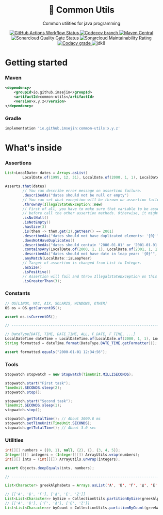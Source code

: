 <h1 align="center">🧰 Common Utils</h1>

<p align="center">Common utilities for java programming</p>

<p align="center">
    <!--
    <a href="https://travis-ci.com/github/ImSejin/common-utils">
        <img alt="Travis CI" src="https://img.shields.io/travis/com/ImSejin/common-utils/release?style=flat-square">
    </a>
    -->
    <a href="https://github.com/ImSejin/common-utils/actions/workflows/maven-build.yml">
        <img alt="GitHub Actions Workflow Status" src="https://img.shields.io/github/actions/workflow/status/imsejin/common-utils/maven-build.yml?branch=release&style=flat&logo=github">
    </a>
    <a href="https://codecov.io/gh/ImSejin/common-utils">
        <img alt="Codecov branch" src="https://img.shields.io/codecov/c/github/ImSejin/common-utils/release?logo=codecov&label=code%20coverage&style=flat&token=F9DCS57CAN"/>
    </a>
    <a href="https://central.sonatype.com/artifact/io.github.imsejin/common-utils">
        <img alt="Maven Central" src="https://img.shields.io/maven-central/v/io.github.imsejin/common-utils?logo=apachemaven&style=flat">
    </a>
    <br/>
    <a href="https://sonarcloud.io/summary/overall?id=ImSejin_common-utils">
        <img alt="Sonarcloud Quality Gate Status" src="https://sonarcloud.io/api/project_badges/measure?project=ImSejin_common-utils&metric=alert_status"/>
    </a>
    <a href="https://sonarcloud.io/summary/overall?id=ImSejin_common-utils">
        <img alt="Sonarcloud Maintainability Rating" src="https://sonarcloud.io/api/project_badges/measure?project=ImSejin_common-utils&metric=sqale_rating"/>
    </a>
    <a href="https://www.codacy.com/gh/ImSejin/common-utils/dashboard">
        <img alt="Codacy grade" src="https://img.shields.io/codacy/grade/cda840b8532940ae8c3604696da8eabe?style=flat&logo=codacy">
    </a>
    <img alt="jdk8" src="https://img.shields.io/badge/jdk-8-orange?style=flat">
</p>

# Getting started

### Maven

```xml
<dependency>
    <groupId>io.github.imsejin</groupId>
    <artifactId>common-utils</artifactId>
    <version>x.y.z</version>
</dependency>
```

### Gradle

```groovy
implementation 'io.github.imsejin:common-utils:x.y.z'
```

# What's inside

### Assertions

```java
List<LocalDate> dates = Arrays.asList(
        LocalDate.of(1999, 12, 31), LocalDate.of(2000, 1, 1), LocalDate.of(2001, 1, 2));

Asserts.that(dates)
        // You can describe error message on assertion failure.
        .describedAs("dates should not be null or empty")
        // You can set what exception will be thrown on assertion failure.
        .thrownBy(IllegalStateException::new)
        // First of all, you have to make sure that variable to be asserted is not null,
        // before call the other assertion methods. Otherwise, it might throw NullPointerException.
        .isNotNull()
        .isNotEmpty()
        .hasSize(3)
        .is(them -> them.get(2).getYear() == 2001)
        .describedAs("dates should not have duplicated elements: '{0}'", dates)
        .doesNotHaveDuplicates()
        .describedAs("dates should contain '2000-01-01' or '2001-01-01': '{0}'", dates)
        .containsAny(LocalDate.of(2000, 1, 1), LocalDate.of(2001, 1, 1))
        .describedAs("dates should not have date in leap year: '{0}'", dates)
        .anyMatch(LocalDate::isLeapYear)
        // Target of assertion is changed from List to Integer.
        .asSize()
        .isPositive()
        // Assertion will fail and throw IllegalStateException on this step.
        .isGreaterThan(3);
```

### Constants

```java
// OS[LINUX, MAC, AIX, SOLARIS, WINDOWS, OTHER]
OS os = OS.getCurrentOS();

assert os.isCurrentOS();

// -----------------------------------------------------------------------------

// DateType[DATE, TIME, DATE_TIME, ALL, F_DATE, F_TIME, ...]
LocalDateTime dateTime = LocalDateTime.of(LocalDate.of(2000, 1, 1), LocalTime.of(12, 34, 56))
String formatted = dateTime.format(DateType.DATE_TIME.getFormatter());

assert formatted.equals("2000-01-01 12:34:56");
```

### Tools

```java
Stopwatch stopwatch = new Stopwatch(TimeUnit.MILLISECONDS);

stopwatch.start("First task");
TimeUnit.SECONDS.sleep(2);
stopwatch.stop();

stopwatch.start("Second task");
TimeUnit.SECONDS.sleep(1);
stopwatch.stop();

stopwatch.getTotalTime(); // About 3000.0 ms
stopwatch.setTimeUnit(TimeUnit.SECONDS);
stopwatch.getTotalTime(); // About 3.0 sec
```

### Utilities

```java
int[][] numbers = {{0, 1}, null, {2}, {}, {3, 4, 5}};
Integer[][] integers = (Integer[][]) ArrayUtils.wrap(numbers);
int[][] ints = (int[][]) ArrayUtils.unwrap(integers);

assert Objects.deepEquals(ints, numbers);

// -----------------------------------------------------------------------------

List<Character> greekAlphabets = Arrays.asList('Α', 'Β', 'Γ', 'Δ', 'Ε', 'Ζ');

// [['Α', 'Β', 'Γ'], ['Δ', 'Ε', 'Ζ']]
List<List<Character>> bySize = CollectionUtils.partitionBySize(greekAlphabets, 3);
// [['Α', 'Β'], ['Γ', 'Δ'], ['Ε', 'Ζ']]
List<List<Character>> byCount = CollectionUtils.partitionByCount(greekAlphabets, 3);
```
